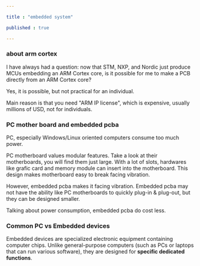```yaml
---

title : "embedded system"

published : true

---
```


### about arm cortex

I have always had a question: now that STM, NXP, and Nordic just produce MCUs embedding an ARM Cortex core, is it possible for me to make a PCB directly from an ARM Cortex core?

Yes, it is possible, but not practical for an individual.  

Main reason is that you need "ARM IP license", which is expensive, usually millions of USD, not for individuals.

### PC mother board and embedded pcba

PC, especially Windows/Linux oriented computers consume too much power. 

PC motherboard values modular features. Take a look at their motherboards, you will find them just large. With a lot of slots, hardwares like grafic card and memory module can insert into the motherboard. This design makes motherboard easy to break facing vibration.

However, embedded pcba makes it facing vibration. Embedded pcba may not have the ability like PC motherboards to quickly plug-in & plug-out, but they can be designed smaller.

Talking about power consumption, embedded pcba do cost less.

### Common PC vs Embedded devices

Embedded devices are specialized electronic equipment containing computer chips. Unlike general-purpose computers (such as PCs or laptops that can run various software), they are designed for **specific dedicated functions**.





